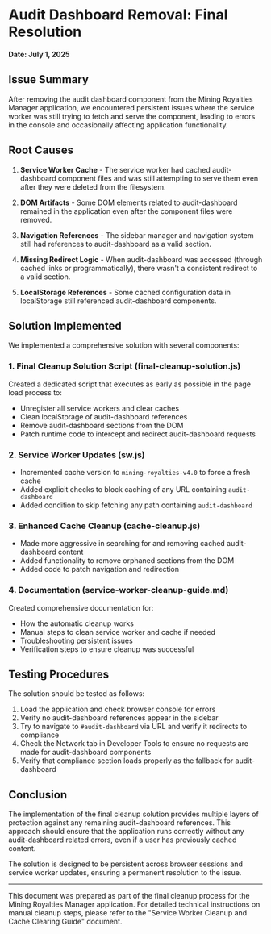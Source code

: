 # Audit Dashboard Removal: Final Resolution
**Date: July 1, 2025**

## Issue Summary

After removing the audit dashboard component from the Mining Royalties Manager application, we encountered persistent issues where the service worker was still trying to fetch and serve the component, leading to errors in the console and occasionally affecting application functionality.

## Root Causes

1. **Service Worker Cache** - The service worker had cached audit-dashboard component files and was still attempting to serve them even after they were deleted from the filesystem.

2. **DOM Artifacts** - Some DOM elements related to audit-dashboard remained in the application even after the component files were removed.

3. **Navigation References** - The sidebar manager and navigation system still had references to audit-dashboard as a valid section.

4. **Missing Redirect Logic** - When audit-dashboard was accessed (through cached links or programmatically), there wasn't a consistent redirect to a valid section.

5. **LocalStorage References** - Some cached configuration data in localStorage still referenced audit-dashboard components.

## Solution Implemented

We implemented a comprehensive solution with several components:

### 1. Final Cleanup Solution Script (final-cleanup-solution.js)

Created a dedicated script that executes as early as possible in the page load process to:
- Unregister all service workers and clear caches
- Clean localStorage of audit-dashboard references
- Remove audit-dashboard sections from the DOM
- Patch runtime code to intercept and redirect audit-dashboard requests

### 2. Service Worker Updates (sw.js)

- Incremented cache version to `mining-royalties-v4.0` to force a fresh cache
- Added explicit checks to block caching of any URL containing `audit-dashboard`
- Added condition to skip fetching any path containing `audit-dashboard`

### 3. Enhanced Cache Cleanup (cache-cleanup.js)

- Made more aggressive in searching for and removing cached audit-dashboard content
- Added functionality to remove orphaned sections from the DOM
- Added code to patch navigation and redirection

### 4. Documentation (service-worker-cleanup-guide.md)

Created comprehensive documentation for:
- How the automatic cleanup works
- Manual steps to clean service worker and cache if needed
- Troubleshooting persistent issues
- Verification steps to ensure cleanup was successful

## Testing Procedures

The solution should be tested as follows:

1. Load the application and check browser console for errors
2. Verify no audit-dashboard references appear in the sidebar
3. Try to navigate to `#audit-dashboard` via URL and verify it redirects to compliance
4. Check the Network tab in Developer Tools to ensure no requests are made for audit-dashboard components
5. Verify that compliance section loads properly as the fallback for audit-dashboard

## Conclusion

The implementation of the final cleanup solution provides multiple layers of protection against any remaining audit-dashboard references. This approach should ensure that the application runs correctly without any audit-dashboard related errors, even if a user has previously cached content.

The solution is designed to be persistent across browser sessions and service worker updates, ensuring a permanent resolution to the issue.

---

This document was prepared as part of the final cleanup process for the Mining Royalties Manager application. For detailed technical instructions on manual cleanup steps, please refer to the "Service Worker Cleanup and Cache Clearing Guide" document.
